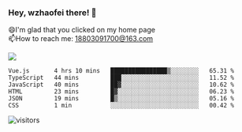 ### Hey, wzhaofei there! 👋

😄I'm glad that you clicked on my home page<br>
📫How to reach me: 18803091700@163.com<br>

![](https://github-readme-stats.vercel.app/api?username=wzhaofei&show_icons=true)

<!--START_SECTION:waka-->

```text
Vue.js       4 hrs 10 mins   ████████████████▒░░░░░░░░   65.31 %
TypeScript   44 mins         ███░░░░░░░░░░░░░░░░░░░░░░   11.52 %
JavaScript   40 mins         ██▓░░░░░░░░░░░░░░░░░░░░░░   10.62 %
HTML         23 mins         █▓░░░░░░░░░░░░░░░░░░░░░░░   06.23 %
JSON         19 mins         █▒░░░░░░░░░░░░░░░░░░░░░░░   05.16 %
CSS          1 min           ░░░░░░░░░░░░░░░░░░░░░░░░░   00.42 %
```

<!--END_SECTION:waka-->

![visitors](https://visitor-badge.glitch.me/badge?page_id=wzhaofei)


<!--
**wzhaofei/wzhaofei** is a ✨ _special_ ✨ repository because its `README.md` (this file) appears on your GitHub profile.

[<img align="right" width="50%" src="https://github-readme-stats.vercel.app/api?username=wzhaofei&show_icons=true">](https://metrics.lecoq.io/wzhaofei#gh-light-mode-only)

Here are some ideas to get you started:

- 🔭 I’m currently working on ...
- 🌱 I’m currently learning ...
- 👯 I’m looking to collaborate on ...
- 🤔 I’m looking for help with ...
- 💬 Ask me about ...
- 📫 How to reach me: ...
- 😄 Pronouns: ...
- ⚡ Fun fact: ...
-->
